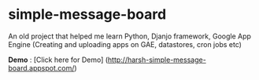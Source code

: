 simple-message-board
====================
An old project that helped me learn Python, Djanjo framework, Google App Engine (Creating and uploading apps on GAE, datastores, cron jobs etc)

<b>Demo</b> : [Click here for Demo] (http://harsh-simple-message-board.appspot.com/)
